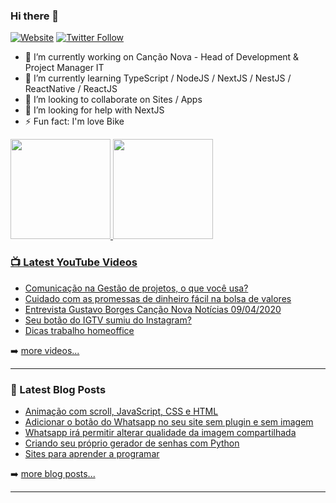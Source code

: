 ### Hi there 👋

[![Website](https://img.shields.io/website?label=gustavo.tec.br&style=for-the-badge&url=https%3A%2F%2Fcodestackr.com)](https://gustavo.tec.br)
[![Twitter Follow](https://img.shields.io/twitter/follow/gugahb?color=1DA1F2&logo=twitter&style=for-the-badge)](https://twitter.com/intent/follow?original_referer=https%3A%2F%2Fgithub.com%2Fgugahb&screen_name=gugahb)

- 🔭 I’m currently working on Canção Nova - Head of Development & Project Manager IT
- 🌱 I’m currently learning TypeScript / NodeJS / NextJS / NestJS / ReactNative / ReactJS
- 👯 I’m looking to collaborate on Sites / Apps
- 🤔 I’m looking for help with NextJS
- ⚡ Fun fact: I'm love Bike

<div>
  <a href="https://github.com/gugahb">
  <img height="160em" src="https://github-readme-stats.vercel.app/api?username=gugahb&show_icons=true&theme=dracula&include_all_commits=true&count_private=true"/>
  <img height="160em"   src="https://github-readme-stats.vercel.app/api/top-langs/?username=gugahb&layout=compact&langs_count=7&theme=dracula"/>
</div>

### 📺 Latest YouTube Videos

<!-- YOUTUBE:START -->
- [Comunicação na Gestão de projetos, o que você usa?](https://www.youtube.com/watch?v=QBdbBri7mSk)
- [Cuidado com as promessas de dinheiro fácil na bolsa de valores](https://www.youtube.com/watch?v=p38BtvWeCNI)
- [Entrevista Gustavo Borges Canção Nova Notícias 09/04/2020](https://www.youtube.com/watch?v=62NqZIgnePg)
- [Seu botão do IGTV sumiu do Instagram?](https://www.youtube.com/watch?v=1n_bJVlAtQs)
- [Dicas trabalho homeoffice](https://www.youtube.com/watch?v=ULxqLaXimD4)
<!-- YOUTUBE:END -->

➡️ [more videos...](https://www.youtube.com/channel/UCX0AO-DPgGDzpe99i4bl5EQ)

---

### 📕 Latest Blog Posts

<!-- BLOG-POST-LIST:START -->
- [Animação com scroll, JavaScript, CSS e HTML](https://informacaotech.com/animacao-com-scroll-javascript-css-e-html/)
- [Adicionar o botão do Whatsapp no seu site sem plugin e sem imagem](https://informacaotech.com/adicionar-o-botao-do-whatsapp-no-seu-site-sem-plugin-e-sem-imagem/)
- [Whatsapp irá permitir alterar qualidade da imagem compartilhada](https://informacaotech.com/whatsapp-ira-permitir-alterar-qualidade-da-imagem-compartilhada/)
- [Criando seu próprio gerador de senhas com Python](https://informacaotech.com/criando-seu-proprio-gerador-de-senhas-com-python/)
- [Sites para aprender a programar](https://informacaotech.com/sites-para-aprender-a-programar/)
<!-- BLOG-POST-LIST:END -->

➡️ [more blog posts...](https://informacaotech.com)

---

[website]: https://gustavo.tec.br
[blog]: http://informacaotech.com
[twitter]: https://twitter.com/gugahb
[youtube]: https://youtube.com/gugahb
[instagram]: https://instagram.com/gugahb
[linkedin]: https://linkedin.com/in/gugahb
